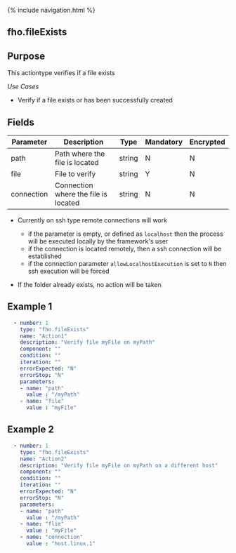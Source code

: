 {% include navigation.html %}
## fho.fileExists
## Purpose
This actiontype verifies if a file exists

*Use Cases*
* Verify if a file exists or has been successfully created 

## Fields

|Parameter|Description|Type|Mandatory|Encrypted|
|---------|-----------|----|---------|---------|
|path|Path where the file is located|string|N|N|
|file|File to verify|string|Y|N|
|connection|Connection where the file is located|string|N|N|

* Currently on ssh type remote connections will work
  * if the parameter is empty, or defined as `localhost` then the process will be executed locally by the framework's user
  * if the connection is located remotely, then a ssh connection will be established
  * if the connection parameter `allowLocalhostExecution` is set to `N` then ssh execution will be forced

* If the folder already exists, no action will be taken


## Example 1

```yaml
  - number: 1
    type: "fho.fileExists"
    name: "Action1"
    description: "Verify file myFile on myPath"
    component: ""
    condition: ""
    iteration: ""
    errorExpected: "N"
    errorStop: "N"
    parameters:
    - name: "path"
      value : "/myPath"
    - name: "file"
      value : "myFile"
```
## Example 2

```yaml
  - number: 1
    type: "fho.fileExists"
    name: "Action2"
    description: "Verify file myFile on myPath on a different host"
    component: ""
    condition: ""
    iteration: ""
    errorExpected: "N"
    errorStop: "N"
    parameters:
    - name: "path"
      value : "/myPath"
    - name: "flie"
      value : "myFile"
    - name: "connection"
      value : "host.linux.1"
```
